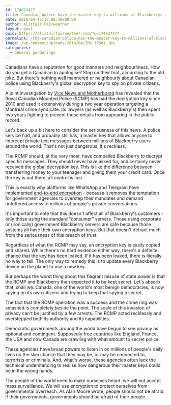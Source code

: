 ```yaml
---
id: 174827477
title: Canadian police have the master key to millions of Blackberrys around the world
date: 2016-04-15T17:08:10+00:00
author: Alistair Fairweather
layout: post
guid: https://alistairfairweather.com/?p=174827477
permalink: /the-canadian-police-has-the-master-key-to-millions-of-blackberrys-around-the-world/
image: /wp-content/uploads/2016/04/IMG_19501.jpg
categories:
  - General ponderings
---
```

Canadians have a reputation for good manners and neighbourliness. How do you get a Canadian to apologise? Step on their foot, according to the old joke. But there's nothing well mannered or neighbourly about Canadian police using Blackberry's global decryption key to spy on private citizens.

A joint investigation by <a href="http://motherboard.vice.com/read/rcmp-blackberry-project-clemenza-global-encryption-key-canada" target="_blank">Vice News and Motherboard</a> has revealed that the Royal Canadian Mounted Police (RCMP) has had the decryption key since 2010 and used it extensively during a two year operation targeting a Montreal crime syndicate. Its lawyers (as well as Blackberry's) then spent two years fighting to prevent these details from appearing in the public record.

Let's back up a bit here to consider the seriousness of this news. A police service had, and probably still has, a master key that allows anyone to intercept private text messages between millions of Blackberry users around the world. That's not just dangerous, it's reckless.

The RCMP should, at the very most, have compelled Blackberry to decrypt specific messages. They should never have asked for, and certainly never received the global decryption key. This is like the difference between transferring money to your teenager and giving them your credit card. Once the key is out there, all control is lost.

This is exactly why platforms like WhatsApp and Telegram have implemented <a href="https://alistairfairweather.com/whatsapp-encryption-what-does-it-mean-for-you/" target="_blank">end-to-end encryption</a> - because it removes the temptation for government agencies to overstep their mandates and demand unfettered access to millions of people's private conversations.

It's important to note that this doesn't affect all of Blackberry's customers - only those using the standard "consumer" servers. Those using corporate or (ironically) government Blackberry servers are safe because those systems all have their own encryption keys. But that doesn't detract much from the seriousness of this breach of trust.

Regardless of what the RCMP may say, an encryption key is easily copied and shared. While there's no hard evidence either way, there's a definite chance that the key has been leaked. If it has been leaked, there is literally no way to tell. The only way to remedy this is to update every Blackberry device on the planet to use a new key.

But perhaps the worst thing about this flagrant misuse of state power is that the RCMP and Blackberry then expected it to be kept secret. Let's absorb that, shall we. Canada, one of the world's most benign democracies, is now spying on its own citizens and trying to keep that spying a secret.

The fact that the RCMP operation was a success and the crime ring was smashed is completely beside the point. The scale of this invasion of privacy can't be justified by a few arrests. The RCMP acted recklessly and overstepped both its authority and its capabilities.

Democratic governments around the world have begun to see privacy as optional and contingent. Supposedly free countries like England, France, the USA and now Canada are crawling with what amount to secret police.

These agencies have broad powers to listen in on millions of people's daily lives on the slim chance that they may be, or may be connected to, terrorists or criminals. And, what's worse, these agencies often lack the technical understanding to realise how dangerous their master keys could be in the wrong hands.

The people of the world need to make ourselves heard: we will not accept mass surveillance. We will use encryption to protect ourselves from governmental overreach. As Alan Moore wrote, people should not be afraid if their governments, governments should be afraid of their people.